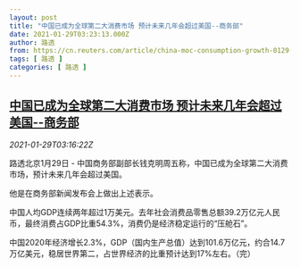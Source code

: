 ```yaml
---
layout: post
title: "中国已成为全球第二大消费市场 预计未来几年会超过美国--商务部"
date: 2021-01-29T03:23:13.000Z
author: 路透
from: https://cn.reuters.com/article/china-moc-consumption-growth-0129-idCNKBS29Y09U
tags: [ 路透 ]
categories: [ 路透 ]
---
```

<!--1611890593000-->
[中国已成为全球第二大消费市场 预计未来几年会超过美国--商务部](https://cn.reuters.com/article/china-moc-consumption-growth-0129-idCNKBS29Y09U)
------

<div>
<div><i>2021-01-29T03:16:22Z</i></div><p>路透北京1月29日 - 中国商务部副部长钱克明周五称，中国已成为全球第二大消费市场，预计未来几年会超过美国。</p><p>他是在商务部新闻发布会上做出上述表示。</p><p>中国人均GDP连续两年超过1万美元。去年社会消费品零售总额39.2万亿元人民币，最终消费占GDP比重54.3%，消费仍是经济稳定运行的“压舱石”。</p><p>中国2020年经济增长2.3%，GDP（国内生产总值）达到101.6万亿元，约合14.7万亿美元，稳居世界第二，占世界经济的比重预计达到17%左右。（完）</p>
</div>
